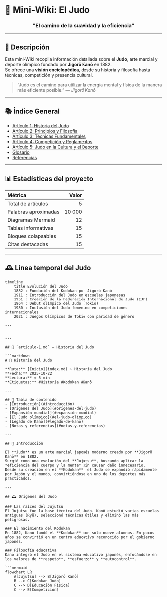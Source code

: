 # 🥋 Mini-Wiki: El Judo

<h3 align="center">"El camino de la suavidad y la eficiencia"</h3>

---

## 📖 Descripción

Esta mini-Wiki recopila información detallada sobre el **Judo**, arte marcial y deporte olímpico fundado por **Jigorō Kanō** en 1882.  
Se ofrece una **visión enciclopédica**, desde su historia y filosofía hasta técnicas, competición y presencia cultural.

> “Judo es el camino para utilizar la energía mental y física de la manera más eficiente posible.” — *Jigorō Kanō*

---

## 📚 Índice General

- [Artículo 1: Historia del Judo](#artículo-1-historia-del-judo)  
- [Artículo 2: Principios y Filosofía](#artículo-2-principios-y-filosofía)  
- [Artículo 3: Técnicas Fundamentales](#artículo-3-técnicas-fundamentales)  
- [Artículo 4: Competición y Reglamentos](#artículo-4-competición-y-reglamentos)  
- [Artículo 5: Judo en la Cultura y el Deporte](#artículo-5-judo-en-la-cultura-y-el-deporte)  
- [Glosario](#glosario-de-términos)  
- [Referencias](#referencias)

---

## 📊 Estadísticas del proyecto

| Métrica | Valor |
|:---------|------:|
| Total de artículos | 5 |
| Palabras aproximadas | 10 000 |
| Diagramas Mermaid | 12 |
| Tablas informativas | 15 |
| Bloques colapsables | 15 |
| Citas destacadas | 15 |

---

## 🕰️ Línea temporal del Judo

```mermaid
timeline
    title Evolución del Judo
    1882 : Fundación del Kodokan por Jigorō Kanō
    1911 : Introducción del Judo en escuelas japonesas
    1951 : Creación de la Federación Internacional de Judo (IJF)
    1964 : Debut olímpico del Judo (Tokio)
    1980 : Inclusión del Judo femenino en competiciones internacionales
    2021 : Juegos Olímpicos de Tokio con paridad de género

---


---

## 📘 `articulo-1.md` — Historia del Judo

```markdown
# 🥇 Historia del Judo

**Ruta:** [Inicio](index.md) › Historia del Judo  
**Fecha:** 2025-10-22  
**Lectura:** ≈ 5 min  
**Etiquetas:** #Historia #Kodokan #Kanō  

---

## 📑 Tabla de contenido
- [Introducción](#introducción)
- [Orígenes del Judo](#orígenes-del-judo)
- [Expansión mundial](#expansión-mundial)
- [El Judo olímpico](#el-judo-olímpico)
- [Legado de Kanō](#legado-de-kanō)
- [Notas y referencias](#notas-y-referencias)

---

## 🏯 Introducción

El **Judo** es un arte marcial japonés moderno creado por **Jigorō Kanō** en 1882.  
Surgió como una evolución del **Jujutsu**, buscando aplicar la *eficiencia del cuerpo y la mente* sin causar daño innecesario.  
Desde su creación en el **Kodokan**, el Judo se expandió rápidamente por Japón y el mundo, convirtiéndose en uno de los deportes más practicados.

---

## 🕰️ Orígenes del Judo

### Las raíces del Jujutsu
El Jujutsu fue la base técnica del Judo. Kanō estudió varias escuelas antiguas (Ryū), seleccionó técnicas útiles y eliminó las más peligrosas.

### El nacimiento del Kodokan
En 1882, Kanō fundó el **Kodokan** con solo nueve alumnos. En pocos años se convirtió en un centro educativo reconocido por el gobierno japonés.

### Filosofía educativa
Kanō integró el Judo en el sistema educativo japonés, enfocándose en los valores de **respeto**, **esfuerzo** y **autocontrol**.

```mermaid
flowchart LR
    A[Jujutsu] --> B[Jigorō Kanō]
    B --> C[Kodokan Judo]
    C --> D[Educación Física]
    C --> E[Competición]

